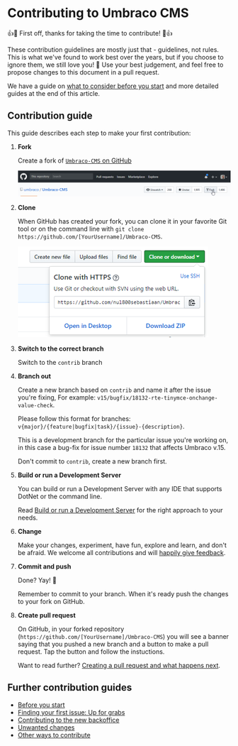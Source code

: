 # Contributing to Umbraco CMS

👍🎉 First off, thanks for taking the time to contribute! 🎉👍

These contribution guidelines are mostly just that - guidelines, not rules. This is what we've found to work best over the years, but if you choose to ignore them, we still love you! 💖 Use your best judgement, and feel free to propose changes to this document in a pull request.

We have a guide on [what to consider before you start](contributing-before-you-start.md) and more detailed guides at the end of this article.

## Contribution guide

This guide describes each step to make your first contribution:

1. **Fork**

    Create a fork of [`Umbraco-CMS` on GitHub](https://github.com/umbraco/Umbraco-CMS)

    ![Fork the repository](img/forkrepository.png)

2. **Clone**

    When GitHub has created your fork, you can clone it in your favorite Git tool or on the command line with `git clone https://github.com/[YourUsername]/Umbraco-CMS`.

    ![Clone the fork](img/clonefork.png)

3. **Switch to the correct branch**

    Switch to the `contrib` branch

4. **Branch out**

    Create a new branch based on `contrib` and name it after the issue you're fixing, For example: `v15/bugfix/18132-rte-tinymce-onchange-value-check`.

    Please follow this format for branches: `v{major}/{feature|bugfix|task}/{issue}-{description}`. 

    This is a development branch for the particular issue you're working on, in this case a bug-fix for issue number `18132` that affects Umbraco v.15.

    Don't commit to `contrib`, create a new branch first.

5. **Build or run a Development Server**

    You can build or run a Development Server with any IDE that supports DotNet or the command line.

    Read [Build or run a Development Server](BUILD.md) for the right approach to your needs.

6. **Change**

    Make your changes, experiment, have fun, explore and learn, and don't be afraid. We welcome all contributions and will [happily give feedback](contributing-first-issue.md#questions).

7. **Commit and push**

    Done? Yay! 🎉

    Remember to commit to your branch. When it's ready push the changes to your fork on GitHub.

8. **Create pull request**

    On GitHub, in your forked repository (`https://github.com/[YourUsername]/Umbraco-CMS`) you will see a banner saying that you pushed a new branch and a button to make a pull request. Tap the button and follow the instuctions.

    Want to read further? [Creating a pull request and what happens next](contributing-creating-a-pr.md).

## Further contribution guides

- [Before you start](contributing-before-you-start.md)
- [Finding your first issue: Up for grabs](contributing-first-issue.md)
- [Contributing to the new backoffice](https://docs.umbraco.com/umbraco-backoffice/)
- [Unwanted changes](contributing-unwanted-changes.md)
- [Other ways to contribute](contributing-other-ways-to-contribute.md)

